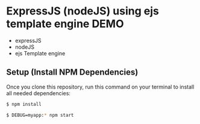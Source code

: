 # ExpressJS (nodeJS) using ejs template engine DEMO
- expressJS
- nodeJS
- ejs Template engine

## Setup (Install NPM Dependencies)
Once you clone this repository, run this command on your terminal to install all needed dependencies:
```sh
$ npm install
```
```sh
$ DEBUG=myapp:* npm start
```